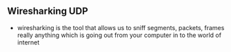 ## Wiresharking UDP
- wiresharking is the tool that allows us to sniff segments, packets, frames really anything which is going out from your computer in to the world of internet 
